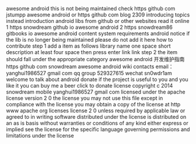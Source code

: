 awesome android this is not being maintained check https github com jstumpp awesome android or https github com blog 2309 introducing topics instead introduction android libs from github or other websites read it online 1 https snowdream github io awesome android 2 https snowdream86 gitbooks io awesome android content system requirements android notice if the lib is no longer being maintained please do not add it here how to contribute step 1 add a item as follows library name one space short description at least four space then press enter link link step 2 the item should fall under the appropriate category awesome android 开发维护指南 https github com snowdream awesome android wiki contacts email：yanghui1986527 gmail com qq group 529327615 wechat sn0wdr1am welcome to talk about android donate if the project is useful to you and you like it you can buy me a beer click to donate license copyright c 2014 snowdream mobile yanghui1986527 gmail com licensed under the apache license version 2 0 the license you may not use this file except in compliance with the license you may obtain a copy of the license at http www apache org licenses license 2 0 unless required by applicable law or agreed to in writing software distributed under the license is distributed on an as is basis without warranties or conditions of any kind either express or implied see the license for the specific language governing permissions and limitations under the license